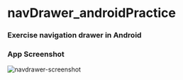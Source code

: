 # navDrawer_androidPractice

### Exercise navigation drawer in Android

### App Screenshot
![navdrawer-screenshot](https://user-images.githubusercontent.com/32861143/52188046-10c91e00-2863-11e9-8b7b-b2df5a241981.png)
